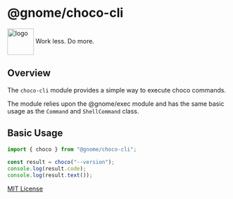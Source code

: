 # @gnome/choco-cli

<div height=30" vertical-align="top">
<image src="https://raw.githubusercontent.com/gnomejs/gnomejs/main/assets/icon.png"
    alt="logo" width="60" valign="middle" />
<span>Work less. Do more. </span>
</div>

## Overview

The `choco-cli` module provides a simple way to execute
choco commands.

The module relies upon the @gnome/exec module and
has the same basic usage as the `Command` and `ShellCommand` class.

## Basic Usage

```typescript
import { choco } from "@gnome/choco-cli";
 
const result = choco("--version");
console.log(result.code);
console.log(result.text());

```

[MIT License](./LICENSE.md)
